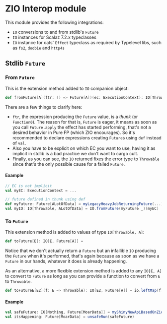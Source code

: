 ZIO Interop module
==================

This module provides the following integrations:

- `IO` conversions to and from stdlib's `Future`
- `IO` instances for Scalaz 7.2.x typeclasses
- `IO` instance for cats' `Effect` typeclass as required by Typelevel libs, such as `fs2`, `doobie` and `http4s`

## Stdlib `Future`

### From `Future`

This is the extension method added to `IO` companion object:

```scala
def fromFuture[A](ftr: () => Future[A])(ec: ExecutionContext): IO[Throwable, A] =
```

There are a few things to clarify here:

- `ftr`, the expression producing the `Future` value, is a *thunk* (or `Function0`). The reason for that is, `Future` is eager, it means as soon as you call `Future.apply` the effect has started performing, that's not a desired behavior in Pure FP (which ZIO encourages). So it's recommended to declare expressions creating `Future`s using `def` instead of `val`.
- Also you have to be explicit on which EC you want to use, having it as implicit in stdlib is a bad practice we don't want to cargo cult.
- Finally, as you can see, the `IO` returned fixes the error type to `Throwable` since that's the only possible cause for a failed `Future`.

#### Example

```scala
// EC is not implicit
val myEC: ExecutionContext = ...

// future defined in thunk using def
def myFuture: Future[ALotOfData] = myLegacyHeavyJobReturningFuture(...)
val myIO: IO[Throwable, ALotOfData] = IO.fromFuture(myFuture _)(myEC)
```

### To `Future`

This extension method is added to values of type `IO[Throwable, A]`:

```scala
def toFuture[E]: IO[E, Future[A]] =
```

Notice that we don't actually return a `Future` but an infallible `IO` producing the `Future` when it's performed, that's again because as soon as we have a `Future` in our hands, whatever it does is already happening.

As an alternative, a more flexible extension method is added to any `IO[E, A]` to convert to `Future` as long as you can provide a function to convert from `E` to `Throwable`.

```scala
def toFutureE[E2](f: E => Throwable): IO[E2, Future[A]] = io.leftMap(f).toFuture
```

#### Example

```scala
val safeFuture: IO[Nothing, Future[MoarData]] = myShinyNewApiBasedOnZio(...).toFuture(MyError.toThrowable)
val itsHappening: Future[MoarData] = unsafeRun(safeFuture)
```


